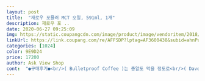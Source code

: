 ```yaml
---
layout: post 
title:  "재로우 포뮬러 MCT 오일, 591ml, 1개" 
description: 재로우 포 ..
date: 2020-06-27 09:25:09 
img: https://static.coupangcdn.com/image/product/image/vendoritem/2018/11/01/3833063785/b87ee788-4575-4e21-9270-3d29873cf21b.jpg 
linkUrl: https://link.coupang.com/re/AFFSDP?lptag=AF3600438&subid=ahnPublicAsk&pageKey=8934123&itemId=39178233&vendorItemId=3833063785&traceid=V0-113-26b3c3f338958bae 
categories: [1024] 
color: 9E9D24 
price: 17200 
author: Ask View Shop 
cont:  "●구매후기●<br/>( Bulletproof Coffee )는 총알도 막을 정도로<br/>( Dave Asprey )로 부터 시작한 방탄커피<br/>+ mct 오일이 어색하신 분들, 샐러드 드레싱으로 애플사이다비니거, mct오일, 소금, 후추, 견과류 등 같이 섞어서 먹으면 완전 좋습니다... <br/>ㅠㅠ<br/>//  방탄커피 주의 할점  \<br/>1테이블스푼 드시면 복통 올 수 있습니다.<br/><br/>3 함유<br/>99% 불포화 지방 , 포화지방 , 오메가<br/>MCT 오일 ?? 코코넛 오일에서 소화흡수가 빠른<br/>mct 오일은 코코넛 오일의 중간층 지방을 모은 오일인데, 무색무취이고 발연점은 낮아요.<br/> 저는 저탄고지 시작하면서 꽤 많은 종류의 mct 오일을 찾아보고 사용도 해봤는데 이 제품 가성비도 좋고 제품 질 자체도 완전 좋아요.<br/>.<br/>!!! mct 오일은 열을 가하지 않고 먹는게 좋아요.<br/> 그래서 저는 주로 샐러드에 이 오일이랑 소금 챱챱 해서 먹는데 따로 맛이 있지 않는데도 샐러드에 넣으면 부드럽고 풍미가 .<br/>.<br/> 대박이예요 ㅠㅠ 그리고 전에 감자를 먹기 좋게 잘라서 mct 오일에 소금 뿌려서 먹으면 진짜 구황작물이 그렇게 맛있을 수 있나 싶어요 ^^<br/><br/>C10 은 항균,항진,항염,특히 뼈에 유익하며<br/>C8 은 강력한 항균,항진<br/>‼️그리고 방탄은 그냥 휘휘저어 드시지 말고 갈아드세요.<br/><br/>‼️방탄커피 혹은 지방만 먹는다고 다이어트 되지 않아요.<br/><br/>‼️오로지 난 다이어트 가 목적이다.<br/> 하시는분들은<br/>‼️주의사항: 처음 드시는분은 처음부터<br/>⚛️ mct oil 유통에 사용되는 PET, PE 재질로 안전합니다.<br/><br/>⚛️ 또 MCT오일 고를 때는 C8과 C10만으로<br/>⚛️그리고 방탄커피 때문에 많이들 구입하시는거 같은데<br/>✅ MCT오일을 고를 땐 100% 코코넛오일<br/>✔️C12의 경우 에너지 대사 속도가 느려 저탄고지에<br/>✔️MCT오일의 탄소 길이가 짧을수록<br/>✔️게다가 고탄수 고지방은 건강에도 정말 좋지 않습니다.<br/><br/>✔️다만 , 제대로된 “저탄” 식단 후 고지방이<br/>✔️물론 야매키토 같은 100인 100 키토의 방식으로<br/>✔️미쉘화도 미쉘화지만 귀찮은데 꼭 갈아서<br/>✔️믹서든 블렌더 든 세제물 한번 따뜻한 물에<br/>✔️방탄커피 드시는분들은 본인의 건강을 위해<br/>✔️방탄커피는 저탄고지 식이요법 중 하나이고<br/>✔️키토시스 진입은 사람마다 다르지만<br/>✳️그냥 먹어도 맛있습니다.<br/> 깔끔하네요.<br/><br/>✳️먹어본 MCT OIL 중 용기가 가장 사용하기 편합니다.<br/><br/>✳️믹서기나 핸드블렌더로 꼭 미셀화 를 해서<br/>✳️재로우 MCT Oil 의 장점은 카프릴산(C8)과<br/>✳️저탄고지(LCHF)란 탄수화물 섭취를 최대한 줄이고<br/>각자의 몸에 맞게 하는 분들도 계시고<br/>갑작이 호르몬의 변화로 살이 많이 쪄서<br/>같아 저탄고지 에 대해 몇자 적어봅니다.<br/><br/>걱정되는 마음에 적어보았습니다.<br/><br/>고지방으로  <br/>골다골증 에 도움을 준다고 합니다.<br/><br/>그렇게 일주일정도 하고 체중계 올라가 보고<br/>꼭 조금씩 먹어서 적응기를 가진 후 드세요.<br/><br/>나 같은 MCT오일 처럼 팜유 등의<br/>놀랐네요... <br/>      ^o^<br/>다른 MCT OIL 갈아타고 싶으시면 다른거 사서<br/>다이어트 목적으로 구매 했어요... <br/>      ^o^;;<br/>대부분 따를때 병 입구를 따라 오일이 줄줄 새요.<br/><br/>대사질환 이상을 호전시킬 수 있는 식단입니다.<br/><br/>대신 지방을 내몸의 에너지원 연료로 사용하게 해줌으로서<br/>도움이 되지 않으므로 제거하고 먹는게 좋습니다.<br/><br/>두달을 합니다.<br/><br/>때문에 바로 우리몸에 에너지 원으로 바로바로<br/>리필 처럼 옮겨담아 사용하시면 좋으실거에요.<br/><br/>마셔야 하나 생각 하실수 있지만 먹다보면... <br/><br/>마치 라떼 같습니다.<br/> ❤️<br/>만일 그렇지 않다면 이제부터라도 꼭<br/>몸에 활력이 돋는다 하여 이름 붙여 졌습니다.<br/><br/>몸이 굉장히 가볍네요... <br/>       ^^<br/>무염버터: 기 버터 ?? 무염버터를 끓여서 수분과 카세인<br/>미국 실리콘밸리의 사업가 데이브 아스프리<br/>받드시 간현절 단식과 병행해야 효과를 볼수 있습니다.<br/><br/>발열점이 높아 구이 , 볶음에 쓰기 좋아요<br/>방탄커피 가 마치 살빠지는 다이어트 처럼 비춰지는것<br/>방탄커피 다이어트 기간은 한달에서<br/>방탄커피 다이어트는 단기적으로<br/>방탄커피에 코코넛 오일대신 MCT 오일을 쓰는<br/>블렌더 : 커피 , 버터 , 오일을 잘 섞어주게 되면 지방이<br/>상품평은 상품을 구매할때 많은 도움이 됩니다.<br/><br/>섭취 되어야 몸이 축적된 지방을 연료로 태울 수 있는<br/>식물성 기타 지방 No!<br/>식이방법 정보를 정확히 알고 시작하시길 바래요.<br/><br/>쓰일수 있다는 장점을 가지고 있습니다.<br/><br/>에너지 부스터로서 뛰어난 효과를 발휘합니다.<br/><br/>에너지 활용이 빠르기 때문에 C8 함량이 높은<br/>오일은 투명한 액체 형태<br/>요 재로우 용기를 애지중지 잘 사용하시다가<br/>유당을 제거한 정제버터 순수지방<br/>의사 분들의 칼럼이나 전문 서적 위주로 보시면서<br/>이 맛이 맛이 정말 다릅니다.<br/><br/>이런 지방 먹는것만으로는 살이 많이 빠지지 않아요.<br/><br/>이루어져 있는지, 또 그 비율이 6대 4를 이루는지<br/>이유는 다른지방에비해 소화흡수가 워낙 빠르기<br/>인터넷의 정보 보다는 저탄고지 전문의 로 활동 하시는<br/>있어서 좀 더 빠르게 에너지원으로 쓰일수 있게<br/>저는 언제나 애용하는 제품이라서 자주 구매해요!! 배송도 완전 잘오고 한번도 안새서 왔고요 ㅎㅎ 포장도 깔끔하도 탄탄하고 패키지도 좋아요!<br/>저는 이 MCT OIL 이 전혀 느끼하지 않아요.<br/><br/>저의 상품평이 조금 이나마 도움이 되시길 바랍니다.<br/><br/>저탄고지 다이어트<br/>저탄고지 할때 mct오일은 이제품이 가장 간편하고 좋네요 ㅎㅎ mct 오일은 길이가 중간인 지방산(?)만 가져온 오일인데 발연점이 낮아서 요리할땐 가급적으론 사용 안하시는게 좋아요 ㅠㅠ 저는 그래서 이 mct 오일은 샐러드 드레싱으로 채소에 이 오일, 히말라야 핑크솔트 쳐서 넣고 먹으면 너무 좋아요 ㅠㅠ 드레싱 만들때도 이거 사용하시면 만족 하실겁니다! 따로 향은 없어요 그리고! 다이어트 하실때 저는 전에 삶은 감자를 먹기 좋은 크기로 자르고 그릇에 감자에 mct 오일, 핑크 솔트 쳐서 넣고 먹으면 완전 감칠맛 나는 감자예요 배고플댇 이렇게 먹으면 진짜 맛있어요 ㅠㅠ<br/>저탄고지를 많이 공부 하고 하시는 분들이 많이 계시던데,<br/>저탄수화물 섭취<br/>전 너무 맛있어서 꼭 갈아 먹어요.<br/><br/>전에는 오일에 대한 거부감이 들었는데 이제품 사용하면서 이젠 생으로 코코넛 오일도 퍼먹습니다 ㅎㅎ<br/>제품을 선택하는 것이 좋습니다.<br/><br/>제품일수록 좋다고 할 수 있고<br/>중사술 지방산을 추출해낸 오일 보통<br/>중요한건 저탄수 선행 이 포인트 입니다.<br/><br/>지방을 잘게 부셔 마셔야 몸에서 빠르게 흡수가 된다는점!!<br/>진행하시는게 도움되실겁니다.<br/><br/>체내 대사처리 과정이 빠르고,<br/>체내에서 분해 합성되는 것을 좀 더 단축시킬수<br/>최강의 식사의 책에 소개된 방탄커피<br/>카페에서 보면 증상 및 본인의 몸 상태에 따라 변형해서<br/>카프르산(C10)만을 함유해 비율을 적절하게 맞춰<br/>코코넛 오일은 하얀색 고체인데 MCT<br/>키토시스 상태가 되는것입니다.<br/><br/>타사 오일에 비해 향도 거의 나지 않네요.<br/><br/>탄수 많이 드시면서 방탄커피나 버터, MCT OIL<br/>탄수 섭취량이 많으면 지방을 연료로 태우지 못합니다.<br/><br/>탄수화물 섭취로 발생하는 비만, 당뇨 , 고지혈증 등 의<br/>특히 방탄커피 하루에 2잔에 스콘 1개<br/>폭풍 검색으로 체중감량을 많이 했어요... <br/>      ^^;;<br/>한번 돌려서 말리면 세척도 용이 해요.<br/><br/>합니다.<br/><br/>했을때 가장 효과적 입니다.<br/><br/>확인하고 선택하세요.<br/><br/>( Bulletproof Coffee )는 총알도 막을 정도로<br/>( Dave Asprey )로 부터 시작한 방탄커피<br/>+ mct 오일이 어색하신 분들, 샐러드 드레싱으로 애플사이다비니거, mct오일, 소금, 후추, 견과류 등 같이 섞어서 먹으면 완전 좋습니다... <br/>ㅠㅠ<br/>//  방탄커피 주의 할점  \<br/>1테이블스푼 드시면 복통 올 수 있습니다.<br/><br/>3 함유<br/>99% 불포화 지방 , 포화지방 , 오메가<br/>MCT 오일 ?? 코코넛 오일에서 소화흡수가 빠른<br/>mct 오일은 코코넛 오일의 중간층 지방을 모은 오일인데, 무색무취이고 발연점은 낮아요.<br/> 저는 저탄고지 시작하면서 꽤 많은 종류의 mct 오일을 찾아보고 사용도 해봤는데 이 제품 가성비도 좋고 제품 질 자체도 완전 좋아요.<br/>.<br/>!!! mct 오일은 열을 가하지 않고 먹는게 좋아요.<br/> 그래서 저는 주로 샐러드에 이 오일이랑 소금 챱챱 해서 먹는데 따로 맛이 있지 않는데도 샐러드에 넣으면 부드럽고 풍미가 .<br/>.<br/> 대박이예요 ㅠㅠ 그리고 전에 감자를 먹기 좋게 잘라서 mct 오일에 소금 뿌려서 먹으면 진짜 구황작물이 그렇게 맛있을 수 있나 싶어요 ^^<br/><br/>C10 은 항균,항진,항염,특히 뼈에 유익하며<br/>C8 은 강력한 항균,항진<br/>‼️그리고 방탄은 그냥 휘휘저어 드시지 말고 갈아드세요.<br/><br/>‼️방탄커피 혹은 지방만 먹는다고 다이어트 되지 않아요.<br/><br/>‼️오로지 난 다이어트 가 목적이다.<br/> 하시는분들은<br/>‼️주의사항: 처음 드시는분은 처음부터<br/>⚛️ mct oil 유통에 사용되는 PET, PE 재질로 안전합니다.<br/><br/>⚛️ 또 MCT오일 고를 때는 C8과 C10만으로<br/>⚛️그리고 방탄커피 때문에 많이들 구입하시는거 같은데<br/>✅ MCT오일을 고를 땐 100% 코코넛오일<br/>✔️C12의 경우 에너지 대사 속도가 느려 저탄고지에<br/>✔️MCT오일의 탄소 길이가 짧을수록<br/>✔️게다가 고탄수 고지방은 건강에도 정말 좋지 않습니다.<br/><br/>✔️다만 , 제대로된 “저탄” 식단 후 고지방이<br/>✔️물론 야매키토 같은 100인 100 키토의 방식으로<br/>✔️미쉘화도 미쉘화지만 귀찮은데 꼭 갈아서<br/>✔️믹서든 블렌더 든 세제물 한번 따뜻한 물에<br/>✔️방탄커피 드시는분들은 본인의 건강을 위해<br/>✔️방탄커피는 저탄고지 식이요법 중 하나이고<br/>✔️키토시스 진입은 사람마다 다르지만<br/>✳️그냥 먹어도 맛있습니다.<br/> 깔끔하네요.<br/><br/>✳️먹어본 MCT OIL 중 용기가 가장 사용하기 편합니다.<br/><br/>✳️믹서기나 핸드블렌더로 꼭 미셀화 를 해서<br/>✳️재로우 MCT Oil 의 장점은 카프릴산(C8)과<br/>✳️저탄고지(LCHF)란 탄수화물 섭취를 최대한 줄이고<br/>각자의 몸에 맞게 하는 분들도 계시고<br/>갑작이 호르몬의 변화로 살이 많이 쪄서<br/>같아 저탄고지 에 대해 몇자 적어봅니다.<br/><br/>걱정되는 마음에 적어보았습니다.<br/><br/>고지방으로  <br/>골다골증 에 도움을 준다고 합니다.<br/><br/>그렇게 일주일정도 하고 체중계 올라가 보고<br/>꼭 조금씩 먹어서 적응기를 가진 후 드세요.<br/><br/>나 같은 MCT오일 처럼 팜유 등의<br/>놀랐네요... <br/>      ^o^<br/>다른 MCT OIL 갈아타고 싶으시면 다른거 사서<br/>다이어트 목적으로 구매 했어요... <br/>      ^o^;;<br/>대부분 따를때 병 입구를 따라 오일이 줄줄 새요.<br/><br/>대사질환 이상을 호전시킬 수 있는 식단입니다.<br/><br/>대신 지방을 내몸의 에너지원 연료로 사용하게 해줌으로서<br/>도움이 되지 않으므로 제거하고 먹는게 좋습니다.<br/><br/>두달을 합니다.<br/><br/>때문에 바로 우리몸에 에너지 원으로 바로바로<br/>리필 처럼 옮겨담아 사용하시면 좋으실거에요.<br/><br/>마셔야 하나 생각 하실수 있지만 먹다보면... <br/><br/>마치 라떼 같습니다.<br/> ❤️<br/>만일 그렇지 않다면 이제부터라도 꼭<br/>몸에 활력이 돋는다 하여 이름 붙여 졌습니다.<br/><br/>몸이 굉장히 가볍네요... <br/>       ^^<br/>무염버터: 기 버터 ?? 무염버터를 끓여서 수분과 카세인<br/>미국 실리콘밸리의 사업가 데이브 아스프리<br/>받드시 간현절 단식과 병행해야 효과를 볼수 있습니다.<br/><br/>발열점이 높아 구이 , 볶음에 쓰기 좋아요<br/>방탄커피 가 마치 살빠지는 다이어트 처럼 비춰지는것<br/>방탄커피 다이어트 기간은 한달에서<br/>방탄커피 다이어트는 단기적으로<br/>방탄커피에 코코넛 오일대신 MCT 오일을 쓰는<br/>블렌더 : 커피 , 버터 , 오일을 잘 섞어주게 되면 지방이<br/>상품평은 상품을 구매할때 많은 도움이 됩니다.<br/><br/>섭취 되어야 몸이 축적된 지방을 연료로 태울 수 있는<br/>식물성 기타 지방 No!<br/>식이방법 정보를 정확히 알고 시작하시길 바래요.<br/><br/>쓰일수 있다는 장점을 가지고 있습니다.<br/><br/>에너지 부스터로서 뛰어난 효과를 발휘합니다.<br/><br/>에너지 활용이 빠르기 때문에 C8 함량이 높은<br/>오일은 투명한 액체 형태<br/>요 재로우 용기를 애지중지 잘 사용하시다가<br/>유당을 제거한 정제버터 순수지방<br/>의사 분들의 칼럼이나 전문 서적 위주로 보시면서<br/>이 맛이 맛이 정말 다릅니다.<br/><br/>이런 지방 먹는것만으로는 살이 많이 빠지지 않아요.<br/><br/>이루어져 있는지, 또 그 비율이 6대 4를 이루는지<br/>이유는 다른지방에비해 소화흡수가 워낙 빠르기<br/>인터넷의 정보 보다는 저탄고지 전문의 로 활동 하시는<br/>있어서 좀 더 빠르게 에너지원으로 쓰일수 있게<br/>저는 언제나 애용하는 제품이라서 자주 구매해요!! 배송도 완전 잘오고 한번도 안새서 왔고요 ㅎㅎ 포장도 깔끔하도 탄탄하고 패키지도 좋아요!<br/>저는 이 MCT OIL 이 전혀 느끼하지 않아요.<br/><br/>저의 상품평이 조금 이나마 도움이 되시길 바랍니다.<br/><br/>저탄고지 다이어트<br/>저탄고지 할때 mct오일은 이제품이 가장 간편하고 좋네요 ㅎㅎ mct 오일은 길이가 중간인 지방산(?)만 가져온 오일인데 발연점이 낮아서 요리할땐 가급적으론 사용 안하시는게 좋아요 ㅠㅠ 저는 그래서 이 mct 오일은 샐러드 드레싱으로 채소에 이 오일, 히말라야 핑크솔트 쳐서 넣고 먹으면 너무 좋아요 ㅠㅠ 드레싱 만들때도 이거 사용하시면 만족 하실겁니다! 따로 향은 없어요 그리고! 다이어트 하실때 저는 전에 삶은 감자를 먹기 좋은 크기로 자르고 그릇에 감자에 mct 오일, 핑크 솔트 쳐서 넣고 먹으면 완전 감칠맛 나는 감자예요 배고플댇 이렇게 먹으면 진짜 맛있어요 ㅠㅠ<br/>저탄고지를 많이 공부 하고 하시는 분들이 많이 계시던데,<br/>저탄수화물 섭취<br/>전 너무 맛있어서 꼭 갈아 먹어요.<br/><br/>전에는 오일에 대한 거부감이 들었는데 이제품 사용하면서 이젠 생으로 코코넛 오일도 퍼먹습니다 ㅎㅎ<br/>제품을 선택하는 것이 좋습니다.<br/><br/>제품일수록 좋다고 할 수 있고<br/>중사술 지방산을 추출해낸 오일 보통<br/>중요한건 저탄수 선행 이 포인트 입니다.<br/><br/>지방을 잘게 부셔 마셔야 몸에서 빠르게 흡수가 된다는점!!<br/>진행하시는게 도움되실겁니다.<br/><br/>체내 대사처리 과정이 빠르고,<br/>체내에서 분해 합성되는 것을 좀 더 단축시킬수<br/>최강의 식사의 책에 소개된 방탄커피<br/>카페에서 보면 증상 및 본인의 몸 상태에 따라 변형해서<br/>카프르산(C10)만을 함유해 비율을 적절하게 맞춰<br/>코코넛 오일은 하얀색 고체인데 MCT<br/>키토시스 상태가 되는것입니다.<br/><br/>타사 오일에 비해 향도 거의 나지 않네요.<br/><br/>탄수 많이 드시면서 방탄커피나 버터, MCT OIL<br/>탄수 섭취량이 많으면 지방을 연료로 태우지 못합니다.<br/><br/>탄수화물 섭취로 발생하는 비만, 당뇨 , 고지혈증 등 의<br/>특히 방탄커피 하루에 2잔에 스콘 1개<br/>폭풍 검색으로 체중감량을 많이 했어요... <br/>      ^^;;<br/>한번 돌려서 말리면 세척도 용이 해요.<br/><br/>합니다.<br/><br/>했을때 가장 효과적 입니다.<br/><br/>확인하고 선택하세요.<br/><br/>" 
---
```

